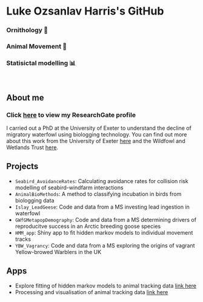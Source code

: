 # Luke Ozsanlav Harris's GitHub 
### Ornithology 🦢
### Animal Movement 🐾
### Statisictal modelling 📊

<br/>

## About me
### Click [here](https://www.researchgate.net/profile/Luke-Ozsanlav-Harris) to view my ResearchGate profile
I carried out a PhD at the University of Exeter to understand the decline of migratory waterfowl using biologging technology. You can find out more about this work from the University of Exeter [here](https://biosciences.exeter.ac.uk/staff/profile/index.php?web_id=Luke_Ozsanlav-Harris) and the Wildfowl and Wetlands Trust [here](https://www.wwt.org.uk/our-work/wetland-conservation-unit/meet-the-team/luke-ozsanlav-harris/).

## Projects
- `Seabird_AvoidanceRates`: Calculating avoidance rates for collision risk modelling of seabird-windfarm interactions 
- `AnimalBioMethods`: A method to classifying incubation in birds from biologging data
- `Islay_LeadGeese`: Code and data from a MS investing lead ingestion in waterfowl
- `GWfGMetapopDemography`: Code and data from a MS determining drivers of reproducitve success in an Arctic breeding goose species
- `HMM_app`: Shiny app to fit hidden markov models to individual movement tracks
- `YBW_Vagrancy`: Code and data from a MS exploring the origins of vagrant Yellow-browed Warblers in the UK

## Apps
- Explore fitting of hidden markov models to animal tracking data [link here](https://lukeozsanlav.shinyapps.io/hmm_explorer/)
- Processing and visualisation of animal tracking data [link here](https://lukeozsanlav.shinyapps.io/exmove_explorer/)
